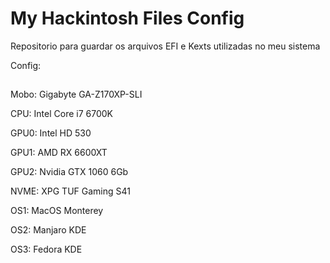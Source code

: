 # My Hackintosh Files Config
Repositorio para guardar os arquivos EFI e Kexts utilizadas no meu sistema 

Config:
##
Mobo: Gigabyte GA-Z170XP-SLI

CPU: Intel Core i7 6700K

GPU0: Intel HD 530

GPU1: AMD RX 6600XT

GPU2: Nvidia GTX 1060 6Gb

NVME: XPG TUF Gaming S41


OS1: MacOS Monterey

OS2: Manjaro KDE

OS3: Fedora KDE
